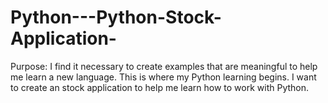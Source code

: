 # Python---Python-Stock-Application-

Purpose: I find it necessary to create examples that are meaningful to help me learn a new language. This is where my Python learning begins. I want to create an stock application to help me learn how to work with Python.

